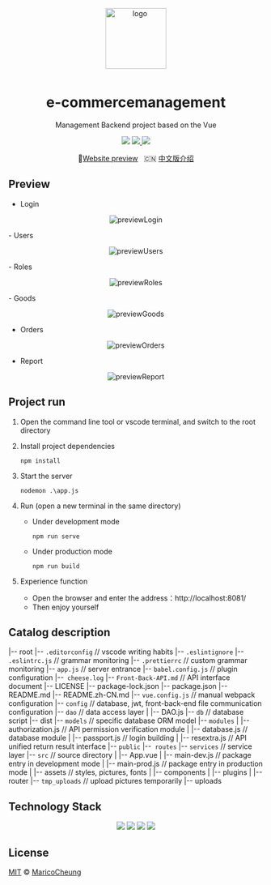 <p align="center">
    <img alt="logo" src="https://s1.imagehub.cc/images/2021/04/10/logo037b7154d60556d1.png" alt="logo037b7154d60556d1.png" width="120" height="120" style="margin-bottom: 10px;">
</p>
<h1 align="center">e-commercemanagement</h1>

<p align="center">Management Backend project based on the Vue</p>

<p align="center">
    <img src="https://img.shields.io/badge/build-passing-brightgreen">
  <a href="https://gitee.com/MaricoCheung/vue-shop/releases/v0.1.4">
    <img src="https://img.shields.io/badge/version-v0.1.4-blue">
  </a>
  <a href="LICENSE">
    <img src="https://img.shields.io/badge/License-MIT-yellow.svg">
  </a>
</p>

<p align="center">
  📌<a href="https://github.com/MaricoCheung">Website preview</a>
  &nbsp;
  🇨🇳 <a href="./README.zh-CN.md">中文版介绍</a>
</p>



## Preview

- Login

<p align="center">
	<img src="https://s1.imagehub.cc/images/2021/04/10/previewLogin.png" alt="previewLogin" border="0">
</p>
- Users

<p align="center">
    <img src="https://s1.imagehub.cc/images/2021/04/10/previewUsers.png" alt="previewUsers" border="0">
</p>
- Roles

<p align="center">
    <img src="https://s1.imagehub.cc/images/2021/04/10/previewRoles.png" alt="previewRoles" border="0">
</p>
- Goods

<p align="center">
    <img src="https://s1.imagehub.cc/images/2021/04/11/previewGoods.png" alt="previewGoods" border="0">
</p>

- Orders

<p align="center">
    <img src="https://s1.imagehub.cc/images/2021/04/11/previewOrders.png" alt="previewOrders" border="0">
</p>

- Report

<p align="center">
    <img src="https://s1.imagehub.cc/images/2021/04/10/previewReport.png" alt="previewReport" border="0">
</p>



## Project run

1. Open the command line tool or vscode terminal, and switch to the root directory

2. Install project dependencies

   ```
   npm install
   ```

3. Start the server

   ```
   nodemon .\app.js
   ```

4. Run (open a new terminal in the same directory)

   - Under development mode

     ```
     npm run serve
     ```

   - Under production mode

     ```
     npm run build
     ```

5. Experience function

   - Open the browser and enter the address：http://localhost:8081/
   - Then enjoy yourself



## Catalog description

|-- root
    |-- `.editorconfig`                            // vscode writing habits
    |-- `.eslintignore` 
    |-- `.eslintrc.js`                              // grammar monitoring
    |-- `.prettierrc`                                // custom grammar monitoring
    |-- `app.js`                                           // server entrance
    |-- `babel.config.js`                        // plugin configuration
    |--` cheese.log`
    |-- `Front-Back-API.md`                    // API interface document
    |-- LICENSE
    |-- package-lock.json
    |-- package.json
    |-- README.md
    |-- README.zh-CN.md
    |-- `vue.config.js`                           // manual webpack configuration
    |-- `config`                                          // database, jwt, front-back-end file communication configuration
    |-- `dao`                                                // data access layer
    |   |-- DAO.js
    |-- `db`                                                  // database script
    |-- dist
    |-- `models`                                         // specific database ORM model
    |-- `modules`
    |   |-- authorization.js                                // API permission verification module
    |   |-- database.js                                        // database module
    |   |-- passport.js                                         // login building
    |   |-- resextra.js                                          // API unified return result interface
    |-- `public` 
    |--` routes`
    |-- `services`                                      // service layer
    |-- `src`                                                // source directory
    |   |-- App.vue
    |   |-- main-dev.js                                        // package entry in development mode
    |   |-- main-prod.js                                      // package entry in production mode
    |   |-- assets                                                 // styles, pictures, fonts
    |   |-- components
    |   |-- plugins
    |   |-- router
    |-- `tmp_uploads`                               // upload pictures temporarily
    |-- uploads



## Technology Stack

<p align="center">
    <image src="https://img.shields.io/badge/language-javascript-critical"/>
    <image src="https://img.shields.io/badge/frame-vue%5E2.6.9-green"/>
    <image src="https://img.shields.io/badge/frame-element--ui%5E2.15.1-blue"/>
    <image src="https://img.shields.io/badge/server-express%5E4.16.2-lightgrey"/>
</p>


## License

[MIT](https://gitee.com/MaricoCheung/vue-shop/blob/master/LICENSE) © [MaricoCheung](https://gitee.com/MaricoCheung)

